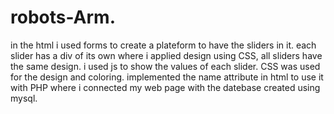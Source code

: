 # robots-Arm.
in the html i used forms to create a plateform to have the sliders in it.
each slider has a div of its own where i applied design using CSS, all sliders have the same design.
i used js to show the values of each slider.
CSS was used for the design and coloring.
implemented the name attribute in html to use it with PHP where i connected my web page with the datebase created using mysql.
